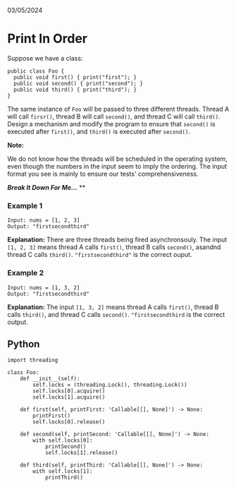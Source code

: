 03/05/2024
# Print In Order

Suppose we have a class:
```
public class Foo {
  public void first() { print("first"); }
  public void second() { print("second"); }
  public void third() { print("third"); }
}
```
The same instance of `Foo` will be passed to three different threads.
Thread A will call `firsr()`, thread B will call `second()`, and thread C will call `third()`.
Design a mechanism and modify the program to ensure that `second()` is executed after `first()`, and `third()` is executed after `second()`.

**Note:**

We do not know how the threads will be scheduled in the operating system, even though the numbers in the input seem to imply the ordering.
The input format you see is mainly to ensure our tests' comprehensiveness.

***Break It Down For Me...***
**

### Example 1
```
Input: nums = [1, 2, 3]
Output: "firstsecondthird"
```
**Explanation:** There are three threads being fired asynchronsouly.
The input `[1, 2, 3]` means thread A calls `first()`, thread B calls `second()`, asandnd thread C calls `third()`.
`"firstsecondthird"` is the correct ouput.

### Example 2
```
Input: nums = [1, 3, 2]
Output: "firstsecondthird"
```
**Explanation:** The input `[1, 3, 2]` means thread A calls `first()`, thread B calls `third()`, and thread C calls `second()`.
`"firstsecondthird` is the correct output.


## Python
```
import threading

class Foo:
    def __init__(self):
        self.locks = (threading.Lock(), threading.Lock())
        self.locks[0].acquire()
        self.locks[1].acquire()

    def first(self, printFirst: 'Callable[[], None]') -> None:
        printFirst()
        self.locks[0].release()

    def second(self, printSecond: 'Callable[[], None]') -> None:
        with self.locks[0]:
            printSecond()
            self.locks[1].release()

    def third(self, printThird: 'Callable[[], None]') -> None:
        with self.locks[1]:
            printThird()

```